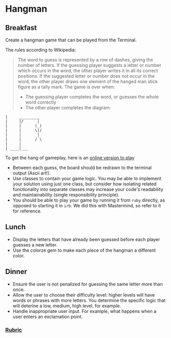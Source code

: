 # Hangman

## Breakfast
Create a hangman game that can be played from the Terminal.

The rules according to Wikipedia:

> The word to guess is represented by a row of dashes, giving the number of letters. If the guessing player suggests a letter or number which occurs in the word, the other player writes it in all its correct positions. If the suggested letter or number does not occur in the word, the other player draws one element of the hanged man stick figure as a tally mark. The game is over when:
>
> - The guessing player completes the word, or guesses the whole word correctly
> - The other player completes the diagram:

```
|     _________
|     |/      |
|     |      (_)
|     |      \|/
|     |       |
|     |      / \
|     |
| ____|___
```

To get the hang of gameplay, here is an [online version to play](http://www.playhangman.com/PH.asp?g=cats)

- Between each guess, the board should be redrawn to the terminal output (Ascii art!).
- Use classes to contain your game logic. You may be able to implement your solution using just one class, but consider how isolating related functionality into separate classes may increase your code's readability and maintainability (single responsibility principle).
- You should be able to play your game by running it from `ruby` directly, as opposed to starting it in `irb`. We did this with Mastermind, so refer to it for reference.

## Lunch
- Display the letters that have already been guessed before each player guesses a new letter.
- Use the colorze gem to make each piece of the hangman a different color.

## Dinner
- Ensure the user is not penalized for guessing the same letter more than once.
- Allow the user to choose their difficulty level: higher levels will have words or phrases with more letters. You determine the specific logic that will deterine a low, medium, high level, for example.
- Handle inappropriate user input. For example, what happens when a user enters an exclamation point.

### [Rubric](../rubrics/week_2_hangman.md)
